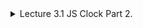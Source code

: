 <details>
<summary>Lecture 3.1 JS Clock Part 2.</summary>
[index.html]
```html:index.html
<body>
    <div class="js-clock">
        <h1 class="js-title"></h1>
    </div>
    <script src = "clock.js"></script>    <!--JS 사용법-->
</body>
```

``` c
int val = 10;
printf(%s,"Hello, World!");
```
</details>